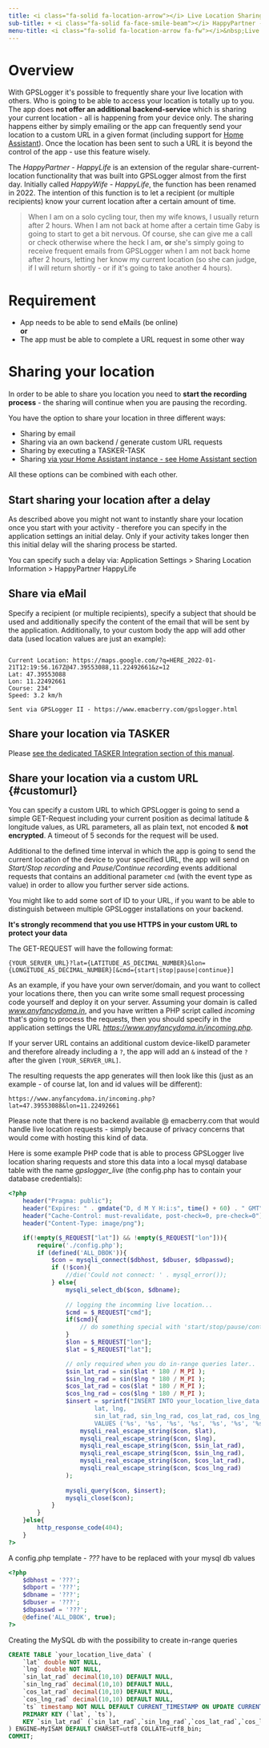 ```yaml
---
title: <i class="fa-solid fa-location-arrow"></i> Live Location Sharing
sub-title: + <i class="fa-solid fa-face-smile-beam"></i> HappyPartner - HappyLife
menu-title: <i class="fa-solid fa-location-arrow fa-fw"></i>&nbsp;Live Sharing
---
```

# Overview

With GPSLogger it's possible to frequently share your live location with others. Who is going to be able to access your
location is totally up to you. The app does **not offer an additional backend-service** which is sharing your current
location - all is happening from your device only. The sharing happens either by simply emailing or the app can
frequently send your location to a custom URL in a given format (including support
for [Home Assistant](https://www.home-assistant.io/)). Once the location has been sent to such a URL it is beyond the
control of the app - use this feature wisely.

The _HappyPartner - HappyLife_ is an extension of the regular share-current-location functionality that was built into
GPSLogger almost from the first day. Initially called _HappyWife - HappyLife_, the function has been renamed in 2022.
The intention of this function is to let a recipient (or multiple recipients) know your current location after a certain amount of
time.

> When I am on a solo cycling tour, then my wife knows, I usually return after 2 hours. When I am not back at home
> after a certain time Gaby is going to start to get a bit nervous. Of course, she can give me a call or check otherwise
> where the heck I am, **or** she's simply going to receive frequent emails from GPSLogger when I am not back home after
> 2 hours, letting her know my current location (so she can judge, if I will return shortly - or if it's going to
> take another 4 hours).

# Requirement 
- App needs to be able to send eMails (be online)
<br/>**or**<br/> 
- The app must be able to complete a URL request in some other way
 
# Sharing your location

In order to be able to share you location you need to **start the recording process** - the sharing will continue when
you are pausing the recording.

You have the option to share your location in three different ways: 
- Sharing by email
- Sharing via an own backend / generate custom URL requests
- Sharing by executing a TASKER-TASK
- Sharing [via your Home Assistant instance - see Home Assistant section](./3210-homeassistant.html)

<i class="fa-solid fa-hand-point-up fa-fw"></i> All these options can be combined with each other.

## Start sharing your location after a delay

As described above you might not want to instantly share your location once you start with your activity - therefore you
can specify in the application settings an initial delay. Only if your activity takes longer then this initial delay will the
sharing process be started.

You can specify such a delay via: Application Settings > Sharing Location Information > HappyPartner HappyLife

## Share via eMail

Specify a recipient (or multiple recipients), specify a subject that should be used and additionally specify the content
of the email that will be sent by the application. Additionally, to your custom body the app will add other data (used location
values are just an example):

```mail

Current Location: https://maps.google.com/?q=HERE_2022-01-21T12:19:56.167Z@47.39553088,11.22492661&z=12
Lat: 47.39553088
Lon: 11.22492661
Course: 234°
Speed: 3.2 km/h

Sent via GPSLogger II - https://www.emacberry.com/gpslogger.html
```

## Share your location via TASKER

Please [see the dedicated TASKER Integration section of this manual](./3900-tasker.html#share).

## Share your location via a custom URL {#customurl}

You can specify a custom URL to which GPSLogger is going to send a simple GET-Request including your current position as
decimal latitude & longitude values, as URL parameters, all as plain text, not encoded & **not encrypted**. A timeout of
5 seconds for the request will be used.

Additional to the defined time interval in which the app is going to send the current location of the device to your
specified URL, the app will send on _Start/Stop recording_ and _Pause/Continue recording_ events additional requests
that contains an additional parameter `cmd` (with the event type as value) in order to allow you further server side
actions.

<i class="fa-solid fa-hand-point-up fa-fw"></i> You might like to add some sort of ID to your URL, if you want to be
able to distinguish between multiple GPSLogger installations on your backend.

<i class="fa-solid fa-warning fa-fw"></i> **It's strongly recommend that you use HTTPS in your custom URL to protect
your data** 

The GET-REQUEST will have the following format:

`{YOUR_SERVER_URL}?lat={LATITUDE_AS_DECIMAL_NUMBER}&lon={LONGITUDE_AS_DECIMAL_NUMBER}[&cmd={start|stop|pause|continue}]`

As an example, if you have your own server/domain, and you want to collect your locations there, then you can write some small
request processing code yourself and deploy it on your server. Assuming your domain is called _www.anyfancydoma.in_, and
you have written a PHP script called _incoming_ that's going to process the requests, then you should specify in the
application settings the URL _https://www.anyfancydoma.in/incoming.php_.

If your server URL contains an additional custom device-likeID parameter and therefore already including a `?`, the app
will add an `&` instead of the `?` after the given `[YOUR_SERVER_URL]`.

The resulting requests the app generates will then look like this (just as an example - of course lat, lon and id values
will be different): 

`https://www.anyfancydoma.in/incoming.php?lat=47.39553088&lon=11.22492661`

Please note that there is no backend available @ emacberry.com that would handle live location requests - simply because
of privacy concerns that would come with hosting this kind of data.

Here is some example PHP code that is able to process GPSLogger live location sharing requests and store this data into
a local mysql database table with the name _gpslogger_live_ (the config.php has to contain your database credentials):

```php
<?php
    header("Pragma: public"); 
    header("Expires: " . gmdate("D, d M Y H:i:s", time() + 60) . " GMT");
    header("Cache-Control: must-revalidate, post-check=0, pre-check=0"); 
    header("Content-Type: image/png");

    if(!empty($_REQUEST["lat"]) && !empty($_REQUEST["lon"])){
        require('./config.php');
        if (defined('ALL_DBOK')){
            $con = mysqli_connect($dbhost, $dbuser, $dbpasswd);
            if (!$con){
                //die('Could not connect: ' . mysql_error());
            } else{
                mysqli_select_db($con, $dbname);
            
                // logging the incomming live location...
                $cmd = $_REQUEST["cmd"];
                if($cmd){
                    // do something special with 'start/stop/pause/continue'
                }
                $lon = $_REQUEST["lon"];
                $lat = $_REQUEST["lat"];

                // only required when you do in-range queries later..    
                $sin_lat_rad = sin($lat * 180 / M_PI );
                $sin_lng_rad = sin($lng * 180 / M_PI );
                $cos_lat_rad = cos($lat * 180 / M_PI );
                $cos_lng_rad = cos($lng * 180 / M_PI );                
                $insert = sprintf("INSERT INTO your_location_live_data (
                        lat, lng,
                        sin_lat_rad, sin_lng_rad, cos_lat_rad, cos_lng_rad)
                        VALUES ('%s', '%s', '%s', '%s', '%s', '%s', '%s');",
                    mysqli_real_escape_string($con, $lat),
                    mysqli_real_escape_string($con, $lng),
                    mysqli_real_escape_string($con, $sin_lat_rad),
                    mysqli_real_escape_string($con, $sin_lng_rad),
                    mysqli_real_escape_string($con, $cos_lat_rad),
                    mysqli_real_escape_string($con, $cos_lng_rad)
                );    
    
                mysqli_query($con, $insert);
                mysqli_close($con);
            }
        }
    }else{
        http_response_code(404);
    }
?>
```

A config.php template - _???_ have to be replaced with your mysql db values
```php
<?php
    $dbhost = '???';
    $dbport = '???';
    $dbname = '???';
    $dbuser = '???';
    $dbpasswd = '???';
    @define('ALL_DBOK', true);
?>
```

Creating the MySQL db with the possibility to create in-range queries 
```sql
CREATE TABLE `your_location_live_data` (
    `lat` double NOT NULL,
    `lng` double NOT NULL,
    `sin_lat_rad` decimal(10,10) DEFAULT NULL,
    `sin_lng_rad` decimal(10,10) DEFAULT NULL,
    `cos_lat_rad` decimal(10,10) DEFAULT NULL,
    `cos_lng_rad` decimal(10,10) DEFAULT NULL,
    `ts` timestamp NOT NULL DEFAULT CURRENT_TIMESTAMP ON UPDATE CURRENT_TIMESTAMP,
    PRIMARY KEY (`lat`, `ts`),
    KEY `sin_lat_rad` (`sin_lat_rad`,`sin_lng_rad`,`cos_lat_rad`,`cos_lng_rad`)
) ENGINE=MyISAM DEFAULT CHARSET=utf8 COLLATE=utf8_bin;
COMMIT;
```
